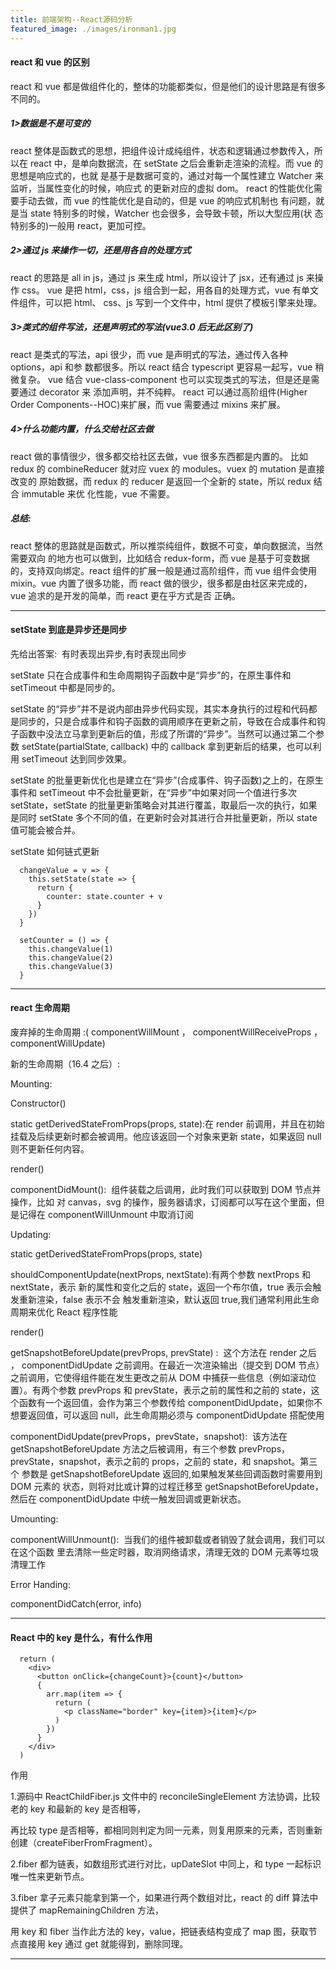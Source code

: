 ```yaml
---
title: 前端架构--React源码分析
featured_image: ./images/ironman1.jpg
---
```


#### react 和 vue 的区别

react 和 vue 都是做组件化的，整体的功能都类似，但是他们的设计思路是有很多不同的。

##### 1>数据是不是可变的

react 整体是函数式的思想，把组件设计成纯组件，状态和逻辑通过参数传入，所以在 react 中，是单向数据流，在 setState 之后会重新走渲染的流程。而 vue 的思想是响应式的，也就 是基于是数据可变的，通过对每一个属性建立 Watcher 来监听，当属性变化的时候，响应式 的更新对应的虚拟 dom。 react 的性能优化需要手动去做，而 vue 的性能优化是自动的，但是 vue 的响应式机制也 有问题，就是当 state 特别多的时候，Watcher 也会很多，会导致卡顿，所以大型应用(状 态特别多的)一般用 react，更加可控。

##### 2>通过 js 来操作一切，还是用各自的处理方式

react 的思路是 all in js，通过 js 来生成 html，所以设计了 jsx，还有通过 js 来操作 css。 vue 是把 html，css，js 组合到一起，用各自的处理方式，vue 有单文件组件，可以把 html、 css、js 写到一个文件中，html 提供了模板引擎来处理。

##### 3>类式的组件写法，还是声明式的写法(vue3.0 后无此区别了)

react 是类式的写法，api 很少，而 vue 是声明式的写法，通过传入各种 options，api 和参 数都很多。所以 react 结合 typescript 更容易一起写，vue 稍微复杂。 vue 结合 vue-class-component 也可以实现类式的写法，但是还是需要通过 decorator 来 添加声明，并不纯粹。 react 可以通过高阶组件(Higher Order Components--HOC)来扩展，而 vue 需要通过 mixins 来扩展。

##### 4>什么功能内置，什么交给社区去做

react 做的事情很少，很多都交给社区去做，vue 很多东西都是内置的。 比如 redux 的 combineReducer 就对应 vuex 的 modules。vuex 的 mutation 是直接改变的 原始数据，而 redux 的 reducer 是返回一个全新的 state，所以 redux 结合 immutable 来优 化性能，vue 不需要。

##### 总结:

react 整体的思路就是函数式，所以推崇纯组件，数据不可变，单向数据流，当然需要双向 的地方也可以做到，比如结合 redux-form，而 vue 是基于可变数据的，支持双向绑定。react 组件的扩展一般是通过高阶组件，而 vue 组件会使用 mixin。vue 内置了很多功能，而 react 做的很少，很多都是由社区来完成的，vue 追求的是开发的简单，而 react 更在乎方式是否 正确。

---

#### setState 到底是异步还是同步

先给出答案:  有时表现出异步,有时表现出同步

setState 只在合成事件和生命周期钩子函数中是“异步”的，在原生事件和 setTimeout 中都是同步的。

setState 的“异步”并不是说内部由异步代码实现，其实本身执行的过程和代码都是同步的，只是合成事件和钩子函数的调用顺序在更新之前，导致在合成事件和钩子函数中没法立马拿到更新后的值，形成了所谓的“异步”。当然可以通过第二个参数 setState(partialState, callback) 中的 callback 拿到更新后的结果，也可以利用 setTimeout 达到同步效果。

setState 的批量更新优化也是建立在“异步”(合成事件、钩子函数)之上的，在原生事件和 setTimeout 中不会批量更新，在“异步”中如果对同一个值进行多次 setState，setState 的批量更新策略会对其进行覆盖，取最后一次的执行，如果是同时 setState 多个不同的值，在更新时会对其进行合并批量更新，所以 state 值可能会被合并。

setState 如何链式更新

```
  changeValue = v => {
    this.setState(state => {
      return {
        counter: state.counter + v
      }
    })
  }

  setCounter = () => {
    this.changeValue(1)
    this.changeValue(2)
    this.changeValue(3)
  }
```

---

#### react 生命周期

废弃掉的生命周期 :( componentWillMount ， componentWillReceiveProps ， componentWillUpdate)

新的生命周期（16.4 之后）:

Mounting:

Constructor()

static getDerivedStateFromProps(props, state):在 render 前调用，并且在初始挂载及后续更新时都会被调用。他应该返回一个对象来更新 state，如果返回 null 则不更新任何内容。

render()

componentDidMount():  组件装载之后调用，此时我们可以获取到 DOM 节点并操作，比如 对 canvas，svg 的操作，服务器请求，订阅都可以写在这个里面，但是记得在 componentWillUnmount 中取消订阅

Updating:

static getDerivedStateFromProps(props, state)

shouldComponentUpdate(nextProps, nextState):有两个参数 nextProps 和 nextState，表示 新的属性和变化之后的 state，返回一个布尔值，true 表示会触发重新渲染，false 表示不会 触发重新渲染，默认返回 true,我们通常利用此生命周期来优化 React 程序性能

render()

getSnapshotBeforeUpdate(prevProps, prevState) :  这个方法在 render 之后 ， componentDidUpdate 之前调用。在最近一次渲染输出（提交到 DOM 节点）之前调用，它使得组件能在发生更改之前从 DOM 中捕获一些信息（例如滚动位置）。有两个参数 prevProps 和 prevState，表示之前的属性和之前的 state，这个函数有一个返回值，会作为第三个参数传给 componentDidUpdate，如果你不想要返回值，可以返回 null，此生命周期必须与 componentDidUpdate 搭配使用

componentDidUpdate(prevProps，prevState，snapshot):  该方法在 getSnapshotBeforeUpdate 方法之后被调用，有三个参数 prevProps，prevState，snapshot，表示之前的 props，之前的 state，和 snapshot。第三个 参数是 getSnapshotBeforeUpdate 返回的,如果触发某些回调函数时需要用到 DOM 元素的 状态，则将对比或计算的过程迁移至 getSnapshotBeforeUpdate，然后在 componentDidUpdate 中统一触发回调或更新状态。

Umounting:

componentWillUnmount():  当我们的组件被卸载或者销毁了就会调用，我们可以在这个函数 里去清除一些定时器，取消网络请求，清理无效的 DOM 元素等垃圾清理工作

Error Handing:

componentDidCatch(error, info)

---

#### React 中的 key 是什么，有什么作用

```
  return (
    <div>
      <button onClick={changeCount}>{count}</button>
      {
        arr.map(item => {
          return (
            <p className="border" key={item}>{item}</p>
          )
        })
      }
    </div>
  )
```

作用

1.源码中 ReactChildFiber.js 文件中的 reconcileSingleElement 方法协调，比较老的 key 和最新的 key 是否相等，

再比较 type 是否相等，都相同则判定为同一元素，则复用原来的元素，否则重新创建（createFiberFromFragment）。

2.fiber 都为链表，如数组形式进行对比，upDateSlot 中同上，和 type 一起标识唯一性来更新节点。

3.fiber 拿子元素只能拿到第一个，如果进行两个数组对比，react 的 diff 算法中提供了 mapRemainingChildren 方法，

用 key 和 fiber 当作此方法的 key，value，把链表结构变成了 map 图，获取节点直接用 key 通过 get 就能得到，删除同理。

---
